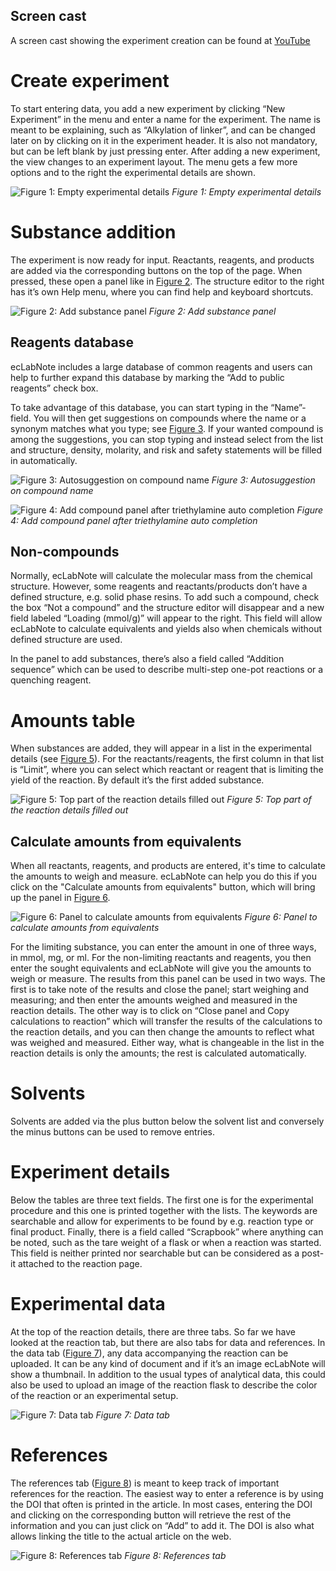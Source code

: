 ## Screen castA screen cast showing the experiment creation can be found at [YouTube](http://youtu.be/5LUcBZPw204)# Create experimentTo start entering data, you add a new experiment by clicking “New Experiment” in the menu and enter a name for the experiment. The name is meant to be explaining, such as “Alkylation of linker”, and can be changed later on by clicking on it in the experiment header. It is also not mandatory, but can be left blank by just pressing enter.After adding a new experiment, the view changes to an experiment layout. The menu gets a few more options and to the right the experimental details are shown.![Figure 1: Empty experimental details](img/ecLabNote_newexp.png "Figure 1: Empty experimental details")*Figure 1: Empty experimental details*# Substance additionThe experiment is now ready for input. Reactants, reagents, and products are added via the corresponding buttons on the top of the page. When pressed, these open a panel like in [Figure 2](#fig2). The structure editor to the right has it’s own Help menu, where you can find help and keyboard shortcuts.<a name="fig2"></a>![Figure 2: Add substance panel](img/ecLabNote_addpanel.png "Figure 2: Add substance panel")*Figure 2: Add substance panel*## Reagents databaseecLabNote includes a large database of common reagents and users can help to further expand this database by marking the “Add to public reagents” check box.To take advantage of this database, you can start typing in the “Name”-field. You will then get suggestions on compounds where the name or a synonym matches what you type; see [Figure 3](#fig3). If your wanted compound is among the suggestions, you can stop typing and instead select from the list and structure, density, molarity, and risk and safety statements will be filled in automatically.<a name="fig3"></a>![Figure 3: Autosuggestion on compound name](img/autocomplete.png "Figure 3: Autosuggestion on compound name")*Figure 3: Autosuggestion on compound name*![Figure 4: Add compound panel after triethylamine auto completion](img/ecLabNote_reagentdetails.png "Figure 4: Add compound panel after triethylamine auto completion")*Figure 4: Add compound panel after triethylamine auto completion*## Non-compoundsNormally, ecLabNote will calculate the molecular mass from the chemical structure. However, some reagents and reactants/products don’t have a defined structure, e.g. solid phase resins. To add such a compound, check the box “Not a compound” and the structure editor will disappear and a new field labeled “Loading (mmol/g)” will appear to the right. This field will allow ecLabNote to calculate equivalents and yields also when chemicals without defined structure are used.In the panel to add substances, there’s also a field called “Addition sequence” which can be used to describe multi-step one-pot reactions or a quenching reagent.# Amounts tableWhen substances are added, they will appear in a list in the experimental details (see [Figure 5](#fig5)). For the reactants/reagents, the first column in that list is “Limit”, where you can select which reactant or reagent that is limiting the yield of the reaction. By default it’s the first added substance.<a name="fig5"></a>![Figure 5: Top part of the reaction details filled out](img/ecLabNote_expdetails.png "Figure 5: Top part of the reaction details filled out")*Figure 5: Top part of the reaction details filled out*## Calculate amounts from equivalentsWhen all reactants, reagents, and products are entered, it's time to calculate the amounts to weigh and measure. ecLabNote can help you do this if you click on the "Calculate amounts from equivalents" button, which will bring up the panel in [Figure 6](#fig6).<a name="fig6"></a>![Figure 6: Panel to calculate amounts from equivalents](img/ecLabNote_calculateamounts.png "Figure 6: Panel to calculate amounts from equivalents")*Figure 6: Panel to calculate amounts from equivalents*For the limiting substance, you can enter the amount in one of three ways, in mmol, mg, or ml. For the non-limiting reactants and reagents, you then enter the sought equivalents and ecLabNote will give you the amounts to weigh or measure. The results from this panel can be used in two ways. The first is to take note of the results and close the panel; start weighing and measuring; and then enter the amounts weighed and measured in the reaction details. The other way is to click on “Close panel and Copy calculations to reaction” which will transfer the results of the calculations to the reaction details, and you can then change the amounts to reflect what was weighed and measured. Either way, what is changeable in the list in the reaction details is only the amounts; the rest is calculated automatically.# SolventsSolvents are added via the plus button below the solvent list and conversely the minus buttons can be used to remove entries.# Experiment detailsBelow the tables are three text fields. The first one is for the experimental procedure and this one is printed together with the lists. The keywords are searchable and allow for experiments to be found by e.g. reaction type or final product. Finally, there is a field called “Scrapbook” where anything can be noted, such as the tare weight of a flask or when a reaction was started. This field is neither printed nor searchable but can be considered as a post-it attached to the reaction page.# Experimental dataAt the top of the reaction details, there are three tabs. So far we have looked at the reaction tab, but there are also tabs for data and references. In the data tab ([Figure 7](#fig7)), any data accompanying the reaction can be uploaded. It can be any kind of document and if it’s an image ecLabNote will show a thumbnail. In addition to the usual types of analytical data, this could also be used to upload an image of the reaction flask to describe the color of the reaction or an experimental setup.<a name="fig7"></a>![Figure 7: Data tab](img/ecLabNote_datatab.png "Figure 7: Data tab")*Figure 7: Data tab*# ReferencesThe references tab ([Figure 8](#fig8)) is meant to keep track of important references for the reaction. The easiest way to enter a reference is by using the DOI that often is printed in the article. In most cases, entering the DOI and clicking on the corresponding button will retrieve the rest of the information and you can just click on “Add” to add it. The DOI is also what allows linking the title to the actual article on the web.<a name="fig8"></a>![Figure 8: References tab](img/ecLabNote_references.png "Figure 8: References tab")*Figure 8: References tab*